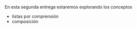 En esta segunda entrega estaremos explorando los conceptos

* listas por comprensión
* composición

